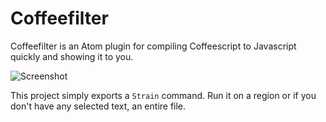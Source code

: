 # Coffeefilter

Coffeefilter is an Atom plugin for compiling Coffeescript to Javascript quickly
and showing it to you.

![Screenshot](https://dl.dropboxusercontent.com/s/sqsgjidwb9i6qgw/2014-12-26%20at%207.58%20PM%202x.png?dl=0)

This project simply exports a `Strain` command. Run it on a region or if you
don't have any selected text, an entire file.
